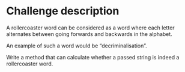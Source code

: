 # Challenge description


A rollercoaster word can be considered as a word where each letter alternates between going forwards and backwards in the alphabet.

An example of such a word would be “decriminalisation”.

Write a method that can calculate whether a passed string is indeed a rollercoaster word.
